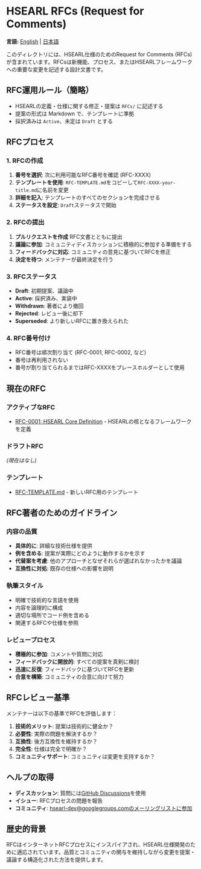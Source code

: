 # HSEARL RFCs (Request for Comments)

**言語:** [English](README.md) | [日本語](README.ja.md)

このディレクトリには、HSEARL仕様のためのRequest for Comments (RFCs) が含まれています。RFCsは新機能、プロセス、またはHSEARLフレームワークへの重要な変更を記述する設計文書です。

## RFC運用ルール（簡略）

- HSEARLの定義・仕様に関する修正・提案は `RFCs/` に記述する
- 提案の形式は Markdown で、テンプレートに準拠
- 採択済みは `Active`、未定は `Draft` とする

## RFCプロセス

### 1. RFCの作成

1. **番号を選択**: 次に利用可能なRFC番号を確認 (RFC-XXXX)
2. **テンプレートを使用**: `RFC-TEMPLATE.md`をコピーして`RFC-XXXX-your-title.md`に名前を変更
3. **詳細を記入**: テンプレートのすべてのセクションを完成させる
4. **ステータスを設定**: `Draft`ステータスで開始

### 2. RFCの提出

1. **プルリクエストを作成** RFC文書とともに提出
2. **議論に参加**: コミュニティディスカッションに積極的に参加する準備をする
3. **フィードバックに対応**: コミュニティの意見に基づいてRFCを修正
4. **決定を待つ**: メンテナーが最終決定を行う

### 3. RFCステータス

- **Draft**: 初期提案、議論中
- **Active**: 採択済み、実装中
- **Withdrawn**: 著者により撤回
- **Rejected**: レビュー後に却下
- **Superseded**: より新しいRFCに置き換えられた

### 4. RFC番号付け

- RFC番号は順次割り当て (RFC-0001, RFC-0002, など)
- 番号は再利用されない
- 番号が割り当てられるまではRFC-XXXXをプレースホルダーとして使用

## 現在のRFC

### アクティブなRFC
- [RFC-0001: HSEARL Core Definition](./RFC-0001-hsearl-core-definition.md) - HSEARLの核となるフレームワークを定義

### ドラフトRFC
*(現在はなし)*

### テンプレート
- [RFC-TEMPLATE.md](./RFC-TEMPLATE.md) - 新しいRFC用のテンプレート

## RFC著者のためのガイドライン

### 内容の品質
- **具体的に**: 詳細な技術仕様を提供
- **例を含める**: 提案が実際にどのように動作するかを示す
- **代替案を考慮**: 他のアプローチとなぜそれらが選ばれなかったかを議論
- **互換性に対処**: 既存の仕様への影響を説明

### 執筆スタイル
- 明確で技術的な言語を使用
- 内容を論理的に構成
- 適切な場所でコード例を含める
- 関連するRFCや仕様を参照

### レビュープロセス
- **積極的に参加**: コメントや質問に対応
- **フィードバックに開放的**: すべての提案を真剣に検討
- **迅速に反復**: フィードバックに基づいてRFCを更新
- **合意を構築**: コミュニティの合意に向けて努力

## RFCレビュー基準

メンテナーは以下の基準でRFCを評価します：

1. **技術的メリット**: 提案は技術的に健全か？
2. **必要性**: 実際の問題を解決するか？
3. **互換性**: 後方互換性を維持するか？
4. **完全性**: 仕様は完全で明確か？
5. **コミュニティサポート**: コミュニティは変更を支持するか？

## ヘルプの取得

- **ディスカッション**: 質問には[GitHub Discussions](https://github.com/HSEARL/hsearl-spec/discussions)を使用
- **イシュー**: RFCプロセスの問題を報告
- **コミュニティ**: hsearl-dev@googlegroups.comのメーリングリストに参加

## 歴史的背景

RFCはインターネットRFCプロセスにインスパイアされ、HSEARL仕様開発のために適応されています。品質とコミュニティの関与を維持しながら変更を提案・議論する構造化された方法を提供します。